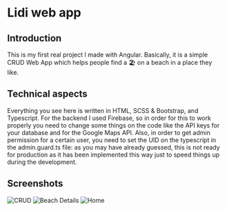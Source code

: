 # Lidi web app

## Introduction

This is my first real project I made with Angular.
Basically, it is a simple CRUD Web App which helps people find a 🏖️ on a beach in a place they like.

## Technical aspects

Everything you see here is written in HTML, SCSS & Bootstrap, and Typescript.
For the backend I used Firebase, so in order for this to work properly you need to change some things on the code like the API keys for your database and for the Google Maps API.
Also, in order to get admin permission for a certain user, you need to set the UID on the typescript in the admin.guard.ts file: as you may have already guessed, this is not ready for production as it has been implemented this way just to speed things up during the development.

## Screenshots

![CRUD](https://i.imgur.com/4SEqexX.jpg)
![Beach Details](https://i.imgur.com/95fwEWh.png)
![Home](https://i.imgur.com/dMYEKKf.jpg)
